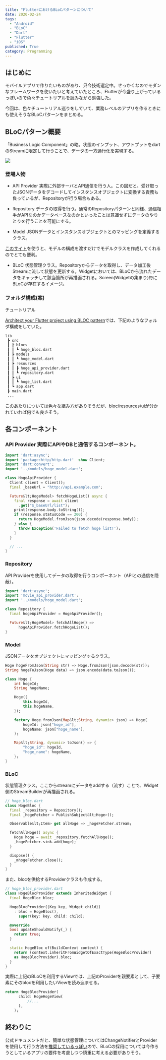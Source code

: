 ```yaml
---
title: "FlutterにおけるBLoCパターンについて"
date: 2020-02-24
tags:
  - "Android"
  - "BLoC"
  - "Dart"
  - "Flutter"
  - "iOS"
published: True
category: Programming
---
```

## はじめに

モバイルアプリで作りたいものがあり、只今技術選定中。せっかくなのでモダンなフレームワークを使いたいと考えていたところ、Flutterが今盛り上がっているっぽいので色々チュートリアルを読みながら勉強した。 

今回は、色々チュートリアル巡りをしていて、業務レベルのアプリを作るときにも使えそうなBLoCパターンをまとめる。 

<!--more-->

## BLoCパターン概要

「Business Logic Component」の略。状態のインプット、アウトプットをdartのStreamに限定して行うことで、データの一方通行化を実現する。

![](../../../../gridsome-theme/src/assets/images/old/wordpress/ef72fa8c5e5212ed403a051987637e90-800x480.png)

### 登場人物

  * API Provider 実際に外部サーバとAPI通信を行う人。この図だと、受け取ったJSONデータをデコードしてインスタンスオブジェクトに変換する責務も負っているが、Repositoryが行う場合もある。 

  * Repository データの取得を行う。通常のRepositoryパターンと同様、通信相手がAPIなのかデータベースなのかといったことは意識せずにデータのやりとりを行うことを可能にする。 

  * Model JSONデータとインスタンスオブジェクトとのマッピングを定義するクラス。

[このサイト][1]を使うと、モデルの構成を渡すだけでモデルクラスを作成してくれるのでとても便利。 

  * BLoC 状態管理クラス。Repositoryからデータを取得し、データ加工後Streamに流して状態を更新する。Widgetにおいては、BLoCから流れたデータをキャッチして該当箇所が再描画される。Screen(Widgetの集まり)毎にBLoCが存在するイメージ。 

### フォルダ構成(案)

チュートリアル

[Architect your Flutter project using BLOC pattern][2]では、下記のようなフォルダ構成をしていた。 

```bash
lib
 ┣ src
 ┃ ┣ blocs
 ┃ ┃ ┗ hoge_bloc.dart
 ┃ ┣ models
 ┃ ┃ ┗ hoge_model.dart
 ┃ ┣ resources
 ┃ ┃ ┣ hoge_api_provider.dart
 ┃ ┃ ┗ repository.dart
 ┃ ┣ ui
 ┃ ┃ ┗ hoge_list.dart
 ┃ ┗ app.dart
 ┣ main.dart
 ...
 ```
 
 このあたりについては色々な組み方がありそうだが、bloc/resources/uiが分かれていれば何でも良さそう。 

## 各コンポーネント

### API Provider 実際にAPIやDBと通信するコンポーネント。 

```dart
import 'dart:async';
import 'package:http/http.dart'  show Client;
import 'dart:convert';
import '../models/hoge_model.dart';

class HogeApiProvider {
  Client client = Client();
  final _baseUrl = "http://api.example.com";

  Future&lt;HogeModel> fetchHogeList() async {
    final response = await client
      .get("$_baseUrl/list");
    print(response.body.toString());
    if (response.statusCode == 200) {
      return HogeModel.fromJson(json.decode(response.body));
    } else {
      throw Exception('Failed to fetch hoge list!');
    }
  }

  // ...
}
```

### Repository

API Providerを使用してデータの取得を行うコンポーネント（APIとの通信を隠蔽）。 

```dart
import 'dart:async';
import 'movie_api_provider.dart';
import '../models/hoge_model.dart';

class Repository {
  final hogeApiProvider = HogeApiProvider();

  Future&lt;HogeModel> fetchAllHoge() =>
      hogeApiProvider.fetchHogeList();
}
```

### Model

JSONデータをオブジェクトにマッピングするクラス。 

```dart
Hoge hogeFromJson(String str) => Hoge.fromJson(json.decode(str));
String hogeToJson(Hoge data) => json.encode(data.toJson());

class Hoge {
    int hogeId;
    String hogeName;

    Hoge({
        this.hogeId,
        this.hogeName,
    });

    factory Hoge.fromJson(Map&lt;String, dynamic> json) => Hoge(
        hogeId: json["hoge_id"],
        hogeName: json["hoge_name"],
    );

    Map&lt;String, dynamic> toJson() => {
        "hoge_id": hogeId,
        "hoge_name": hogeName,
    };
}
```

### BLoC

状態管理クラス。ここからstreamにデータをaddする（流す）ことで、Widget側のStreamBuilderが再描画される。 

```dart
// hoge_bloc.dart
class HogeBloc {
  final _repository = Repository();
  final _hogeFetcher = PublishSubject&lt;Hoge>();

  Observable&lt;Item> get allHoge => _hogeFetcher.stream;

  fetchAllHoge() async {
    Hoge hoge = await _repository.fetchAllHoge();
    _hogeFetcher.sink.add(hoge);
  }

  dispose() {
    _mhogeFetcher.close();
  }
}
```

また、blocを供給するProviderクラスも作成する。 

```dart
// hoge_bloc_provider.dart
class HogeBlocProvider extends InheritedWidget {
  final HogeBloc bloc;

  HogeBlocProvider({Key key, Widget child})
    : bloc = HogeBloc(),
      super(key: key, child: child);

  @override
  bool updateShouldNotify(_) {
    return true;
  }

  static HogeBloc of(BuildContext context) {
    return (context.inheritFromWidgetOfExactType(HogeBlocProvider)
    as HogeBlocProvider).bloc;
  }
}
```

実際に上記のBLoCを利用するViewでは、上記のProviderを親要素として、子要素にそのblocを利用したいViewを読み込ませる。 

```dart
return HogeBlocProvider(
      child: HogeHogeView(
          //...
      ),
    );
```

## 終わりに

公式ドキュメントだと、簡単な状態管理についてはChangeNotifierとProviderを使用して行う方法を[推奨しているっぽい][3]ので、BLoCの採用については今作ろうとしているアプリの要件を考慮しつつ慎重に考える必要がありそう。

 [1]: https://app.quicktype.io/#l=dart
 [2]: https://medium.com/flutterpub/architect-your-flutter-project-using-bloc-pattern-part-2-d8dd1eca9ba5
 [3]: https://flutter.dev/docs/development/data-and-backend/state-mgmt/simple#changenotifier
